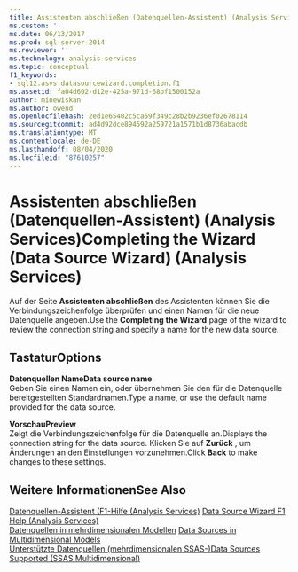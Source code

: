 ```yaml
---
title: Assistenten abschließen (Datenquellen-Assistent) (Analysis Services) | Microsoft-Dokumentation
ms.custom: ''
ms.date: 06/13/2017
ms.prod: sql-server-2014
ms.reviewer: ''
ms.technology: analysis-services
ms.topic: conceptual
f1_keywords:
- sql12.asvs.datasourcewizard.completion.f1
ms.assetid: fa04d602-d12e-425a-971d-68bf1500152a
author: minewiskan
ms.author: owend
ms.openlocfilehash: 2ed1e65402c5ca59f349c28b2b9236ef02678114
ms.sourcegitcommit: ad4d92dce894592a259721a1571b1d8736abacdb
ms.translationtype: MT
ms.contentlocale: de-DE
ms.lasthandoff: 08/04/2020
ms.locfileid: "87610257"
---
```

# <a name="completing-the-wizard-data-source-wizard-analysis-services"></a><span data-ttu-id="60b6f-102">Assistenten abschließen (Datenquellen-Assistent) (Analysis Services)</span><span class="sxs-lookup"><span data-stu-id="60b6f-102">Completing the Wizard (Data Source Wizard) (Analysis Services)</span></span>
  <span data-ttu-id="60b6f-103">Auf der Seite **Assistenten abschließen** des Assistenten können Sie die Verbindungszeichenfolge überprüfen und einen Namen für die neue Datenquelle angeben.</span><span class="sxs-lookup"><span data-stu-id="60b6f-103">Use the **Completing the Wizard** page of the wizard to review the connection string and specify a name for the new data source.</span></span>  
  
## <a name="options"></a><span data-ttu-id="60b6f-104">Tastatur</span><span class="sxs-lookup"><span data-stu-id="60b6f-104">Options</span></span>  
 <span data-ttu-id="60b6f-105">**Datenquellen Name**</span><span class="sxs-lookup"><span data-stu-id="60b6f-105">**Data source name**</span></span>  
 <span data-ttu-id="60b6f-106">Geben Sie einen Namen ein, oder übernehmen Sie den für die Datenquelle bereitgestellten Standardnamen.</span><span class="sxs-lookup"><span data-stu-id="60b6f-106">Type a name, or use the default name provided for the data source.</span></span>  
  
 <span data-ttu-id="60b6f-107">**Vorschau**</span><span class="sxs-lookup"><span data-stu-id="60b6f-107">**Preview**</span></span>  
 <span data-ttu-id="60b6f-108">Zeigt die Verbindungszeichenfolge für die Datenquelle an.</span><span class="sxs-lookup"><span data-stu-id="60b6f-108">Displays the connection string for the data source.</span></span> <span data-ttu-id="60b6f-109">Klicken Sie auf **Zurück** , um Änderungen an den Einstellungen vorzunehmen.</span><span class="sxs-lookup"><span data-stu-id="60b6f-109">Click **Back** to make changes to these settings.</span></span>  
  
## <a name="see-also"></a><span data-ttu-id="60b6f-110">Weitere Informationen</span><span class="sxs-lookup"><span data-stu-id="60b6f-110">See Also</span></span>  
 <span data-ttu-id="60b6f-111">[Datenquellen-Assistent (F1-Hilfe &#40;Analysis Services&#41;](data-source-wizard-f1-help-analysis-services.md) </span><span class="sxs-lookup"><span data-stu-id="60b6f-111">[Data Source Wizard F1 Help &#40;Analysis Services&#41;](data-source-wizard-f1-help-analysis-services.md) </span></span>  
 <span data-ttu-id="60b6f-112">[Datenquellen in mehrdimensionalen Modellen](multidimensional-models/data-sources-in-multidimensional-models.md) </span><span class="sxs-lookup"><span data-stu-id="60b6f-112">[Data Sources in Multidimensional Models](multidimensional-models/data-sources-in-multidimensional-models.md) </span></span>  
 [<span data-ttu-id="60b6f-113">Unterstützte Datenquellen &#40;mehrdimensionalen SSAS-&#41;</span><span class="sxs-lookup"><span data-stu-id="60b6f-113">Data Sources Supported &#40;SSAS Multidimensional&#41;</span></span>](multidimensional-models/supported-data-sources-ssas-multidimensional.md)  
  
  

